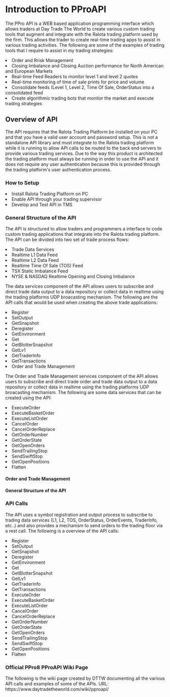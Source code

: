 <H1>Introduction to PProAPI</H1>
<p>The PPro API is a WEB based application programming interface which allows traders at Day Trade The World to create various custom trading tools that augment and integrate with the Ralota trading platform used by the firm. This allows the trader to create real-time trading apps to assist in various trading activities. The following are some of the examples of trading tools that I require to assist in my trading strategies: 
<li>Order and Rrisk Management</li>
<li>Closing Imbalance and Closing Auction performance for North American and European Markets</li>
<li>Real-time Feed Readers to monitor level 1 and level 2 quotes</li>
<li>Real-time monitoring of time of sale prints for price and volume</li>
<li>Consolidate feeds (Level 1, Level 2, Time Of Sale, OrderStatus into a consolidated feed</li>
<li>Create algorithmic trading bots that monitor the market and execute trading strategies</li>
</p>
<H2>Overview of API</H2>
<p>The API requires that the Ralota Trading Platform be installed on your PC and that you have a valid user account and password setup. This is not a standalone API library and must integrate to the Ralota trading platform while it is running to allow API calls to be routed to the back end servers to provide various trading services. Due to the way this product is architected the trading platform must always be running in order to use the API and it does not require any user authentication because this is provided through the trading platform's user authentication process.</p>
<H3>How to Setup</H3>
<li>Install Ralota Trading Platform on PC</li>
<li>Enable API through your trading supervisor</li>
<li>Develop and Test API in TMS</li>
<H3>General Structure of the API</H3>
<p>The API is structured to allow traders and programmers a interface to code custom trading applications that integrate into the Ralota trading platform. The API can be divided into two set of trade process flows:</p>

<li>Trade Data Services</li>
<li>Realtime L1 Data Feed</li>
<li>Realtime L2 Data Feed</li>
<li>Realtime Time Of Sale (TOS) Feed</li>
<li>TSX Static Imbalance Feed</li>
<li>NYSE & NASDAQ Realtime Opening and Closing Imbalance</li>

<p>The data services component of the API allows users to subscribe and direct trade data output to a data repository or collect data in realtime using the trading platforms UDP broacasting mechanism. The following are the API calls that would be used when creating the above trade applications:</p>
  
<li>Register</li>
<li>SetOutput</li>
<li>GetSnapshot</li>
<li>Deregister</li>
<li>GetEnvironment</li>
<li>Get</li>
<li>GetBlotterSnapshot</li>
<li>GetLv1</li>
<li>GetTraderInfo</li>
<li>GetTransactions</li>


<li>Order and Trade Management</li>

<p>The Order and Trade Management services component of the API allows users to subscribe and direct trade order and trade data output to a data repository or collect data in realtime using the trading platforms UDP broacasting mechanism. The following are some data services that can be created using the API:

<li>ExecuteOrder</li>
<li>ExecuteBasketOrder</li>
<li>ExecuteListOrder</li>
<li>CancelOrder</li>
<li>CancelOrderReplace</li>
<li>GetOrderNumber</li>
<li>GetOrderState</li>
<li>GetOpenOrders</li>
<li>SendTrailingStop</li>
<li>SendSwiftStop</li>
<li>GetOpenPositions</li>
<li>Flatten</li>

<H4>Order and Trade Management</H4>

<H4>General Structure of the API</H4>  
</p>
<H3>API Calls</H3>
<p>The API uses a symbol registration and output process to subscribe to trading data services (L1, L2, TOS, OrderStatus, OrderEvents, TraderInfo, etc..) and also provides a mechanism to send orders to the trading floor via a rest call. The following is a overview of the API calls:
<li>Register</li>
<li>SetOutput</li>
<li>GetSnapshot</li>
<li>Deregister</li>
<li>GetEnvironment</li>
<li>Get</li>
<li>GetBlotterSnapshot</li>
<li>GetLv1</li>
<li>GetTraderInfo</li>
<li>GetTransactions</li>
<li>ExecuteOrder</li>
<li>ExecuteBasketOrder</li>
<li>ExecuteListOrder</li>
<li>CancelOrder</li>
<li>CancelOrderReplace</li>
<li>GetOrderNumber</li>
<li>GetOrderState</li>
<li>GetOpenOrders</li>
<li>SendTrailingStop</li>
<li>SendSwiftStop</li>
<li>GetOpenPositions</li>
<li>Flatten</li>
</p>
<H3>Official PPro8 PProAPI Wiki  Page</H3>
<p>The following is the wiki page created by DTTW documenting all the various API calls and examples of some of the APIs. URL: https://www.daytradetheworld.com/wiki/pproapi/
</p>



